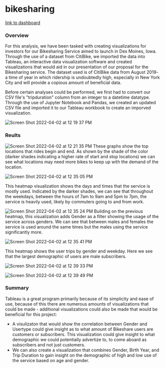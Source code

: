 # bikesharing

[link to dashboard](https://public.tableau.com/app/profile/rahul.raveendran6270/viz/NYCBikesharingStory_16489150847350/BikesharingNYCStory)


### Overview
For this analysis, we have been tasked with creating visualizations for investors for our Bikesharing Service aimed to launch in Des Moines, Iowa. Through the use of a dataset from CitiBike, we imported the data into Tableau, an interactive data visualization software and created visualizations that would aid in our presentation of our proposal for the Bikesharing service. The dataset used is of CitiBike data from August 2019- a time of year in which ridership is undoubtedly high, especially in New York City and will provide a copious amount of beneficial data.

Before certain analyses could be performed, we first had to convert our CSV file's "tripduration" column from an integer to a datetime datatype. Through the use of Jupyter Notebook and Pandas, we created an updated CSV file and imported it to our Tableau workbook to create an imporved visualization.

![Screen Shot 2022-04-02 at 12 19 37 PM](https://user-images.githubusercontent.com/95504135/161391894-e2413b36-3c58-49a0-84be-6e1509fbc8fd.png)

### Reults
![Screen Shot 2022-04-02 at 12 21 35 PM](https://user-images.githubusercontent.com/95504135/161391952-c11f5d4f-f591-4404-9384-233e3c7fbbd8.png)
These graphs show the top locations that rides begin and end. As shown by the shade of the color (darker shades indicating a higher rate of start and stop locations) we can see what locations may need more bikes to keep up with the demand of the location.

![Screen Shot 2022-04-02 at 12 35 05 PM](https://user-images.githubusercontent.com/95504135/161392538-42921274-56ba-4a07-bade-08db8bc3abe8.png)

This heatmap visualization shows the days and times that the service is mostly used. Indicated by the darker shades, we can see that throughout the weekdays, between the hours of 7am to 9am and 5pm to 7pm, the service is heavily used, likely by commuters going to and from work.

![Screen Shot 2022-04-02 at 12 35 24 PM](https://user-images.githubusercontent.com/95504135/161392542-8d4fbf68-d109-418a-9700-5e6800bd0cf7.png)
Building on the previous heatmap, this visualization adds Gender as a filter showing the usage of the service across genders. We can see that between males and females the service is used around the same times but the males using the service significantly more.

![Screen Shot 2022-04-02 at 12 35 41 PM](https://user-images.githubusercontent.com/95504135/161392546-81afccd5-fb01-496f-a939-5709cedd0f8a.png)

This heatmap shows the user trips by gender and weekday. Here we see that the largest demographic of users are male subscribers.

![Screen Shot 2022-04-02 at 12 39 33 PM](https://user-images.githubusercontent.com/95504135/161392604-4f4081a7-e316-4278-ae7d-89df06911f06.png)

![Screen Shot 2022-04-02 at 12 39 49 PM](https://user-images.githubusercontent.com/95504135/161392609-8250467c-2e1a-4f46-a0ae-4f55fbd01639.png)


### Summary
Tableau is a great program primarily because of its simplicity and ease of use, because of this there are numerous amounts of visualizations that could be made - additional visualizations could also be made that would be beneficial for this project:
- A visulizaton that would show the correlation between Gender and Usertype could give insight as to what amount of Bikeshare users are customers or subscribers. This visualization could give insight to what demographic we could potentially advertize to, to come aboard as subscribers and not just customers.
- We can also create a visualization that combines Gender, Birth Year, and Trip Duration to gain insight on the demographic of high and low use of the service based on age and gender.
